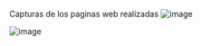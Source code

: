 Capturas de los paginas web realizadas
![image](https://github.com/user-attachments/assets/33fb0c22-03b4-4615-a527-593b6efda434)

![image](https://github.com/user-attachments/assets/179746cd-1336-4527-aadd-3e09dcd775de)
